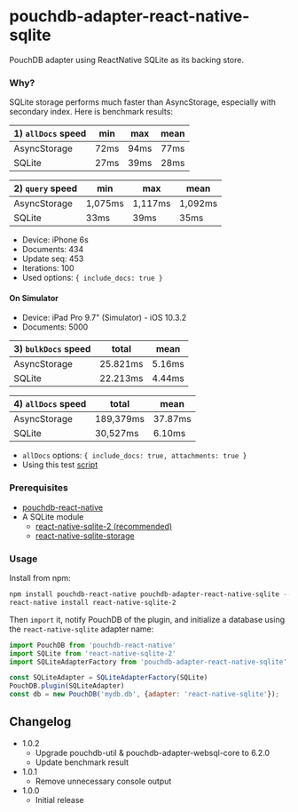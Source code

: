 pouchdb-adapter-react-native-sqlite
======

PouchDB adapter using ReactNative SQLite as its backing store.

### Why?

SQLite storage performs much faster than AsyncStorage, especially with secondary index.
Here is benchmark results:

| 1) `allDocs` speed | min  | max  | mean |
|---------------|------|------|------|
| AsyncStorage  | 72ms | 94ms | 77ms |
| SQLite        | 27ms | 39ms | 28ms |

| 2) `query` speed   | min    | max    | mean   |
|---------------|---------|---------|---------|
| AsyncStorage  | 1,075ms | 1,117ms | 1,092ms |
| SQLite        | 33ms    | 39ms    | 35ms    |

 * Device: iPhone 6s
 * Documents: 434
 * Update seq: 453
 * Iterations: 100
 * Used options: `{ include_docs: true }`

#### On Simulator

 * Device: iPad Pro 9.7" (Simulator) - iOS 10.3.2
 * Documents: 5000

| 3) `bulkDocs` speed   | total    | mean   |
|---------------|----------|--------|
| AsyncStorage  | 25.821ms | 5.16ms |
| SQLite        | 22.213ms | 4.44ms |

| 4) `allDocs` speed   | total    | mean   |
|---------------|-----------|---------|
| AsyncStorage  | 189,379ms | 37.87ms |
| SQLite        | 30,527ms  | 6.10ms  |

 * `allDocs` options: `{ include_docs: true, attachments: true }`
 * Using this test [script](https://gist.github.com/hnq90/972f6597a0927f45d9075b8627892783)

### Prerequisites

- [pouchdb-react-native](https://github.com/stockulus/pouchdb-react-native)
- A SQLite module
  - [react-native-sqlite-2 (recommended)](https://github.com/noradaiko/react-native-sqlite-2)
  - [react-native-sqlite-storage](https://github.com/andpor/react-native-sqlite-storage)

### Usage

Install from npm:

```bash
npm install pouchdb-react-native pouchdb-adapter-react-native-sqlite --save
react-native install react-native-sqlite-2
```

Then `import` it, notify PouchDB of the plugin, and initialize a database using the `react-native-sqlite` adapter name:

```js
import PouchDB from 'pouchdb-react-native'
import SQLite from 'react-native-sqlite-2'
import SQLiteAdapterFactory from 'pouchdb-adapter-react-native-sqlite'

const SQLiteAdapter = SQLiteAdapterFactory(SQLite)
PouchDB.plugin(SQLiteAdapter)
const db = new PouchDB('mydb.db', {adapter: 'react-native-sqlite'});
```

## Changelog

- 1.0.2
  + Upgrade pouchdb-util & pouchdb-adapter-websql-core to 6.2.0
  + Update benchmark result
- 1.0.1
  + Remove unnecessary console output
- 1.0.0
  + Initial release
